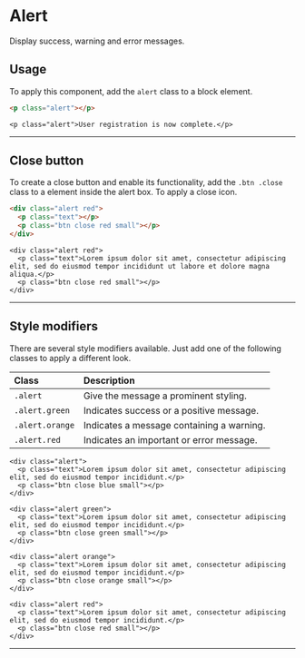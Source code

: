 # Alert

<p class="uk-text-lead">Display success, warning and error messages.</p>

## Usage

To apply this component, add the `alert` class to a block element.

```html
<p class="alert"></p>
```

```example
<p class="alert">User registration is now complete.</p>
```

***

## Close button

To create a close button and enable its functionality, add the `.btn .close` class to a element inside the alert box. To apply a close icon.

```html
<div class="alert red">
  <p class="text"></p>
  <p class="btn close red small"></p>
</div>
```

```example
<div class="alert red">
  <p class="text">Lorem ipsum dolor sit amet, consectetur adipiscing elit, sed do eiusmod tempor incididunt ut labore et dolore magna aliqua.</p>
  <p class="btn close red small"></p>
</div>
```

***

## Style modifiers

There are several style modifiers available. Just add one of the following classes to apply a different look.

| Class               | Description                               |
|:--------------------|:------------------------------------------|
| `.alert` | Give the message a prominent styling.     |
| `.alert.green` | Indicates success or a positive message.  |
| `.alert.orange` | Indicates a message containing a warning. |
| `.alert.red`  | Indicates an important or error message.  |

```example
<div class="alert">
  <p class="text">Lorem ipsum dolor sit amet, consectetur adipiscing elit, sed do eiusmod tempor incididunt.</p>
  <p class="btn close blue small"></p>
</div>

<div class="alert green">
  <p class="text">Lorem ipsum dolor sit amet, consectetur adipiscing elit, sed do eiusmod tempor incididunt.</p>
  <p class="btn close green small"></p>
</div>

<div class="alert orange">
  <p class="text">Lorem ipsum dolor sit amet, consectetur adipiscing elit, sed do eiusmod tempor incididunt.</p>
  <p class="btn close orange small"></p>
</div>

<div class="alert red">
  <p class="text">Lorem ipsum dolor sit amet, consectetur adipiscing elit, sed do eiusmod tempor incididunt.</p>
  <p class="btn close red small"></p>
</div>
```

***
